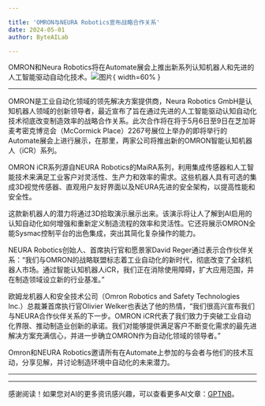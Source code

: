 ```yaml
---

title: 'OMRON与NEURA Robotics宣布战略合作关系'
date: 2024-05-01
author: ByteAILab

---
```


OMRON和Neura Robotics将在Automate展会上推出新系列认知机器人和先进的人工智能驱动自动化技术。![图片](https://ai-techpark.com/wp-content/uploads/2024/04/OMRON-960x540.jpg){ width=60% }

---
OMRON是工业自动化领域的领先解决方案提供商，Neura Robotics GmbH是认知机器人领域的创新领导者，最近宣布了旨在通过先进的人工智能驱动认知自动化技术彻底改变制造效率的战略合作关系。此次合作将在将于5月6日至9日在芝加哥麦考密克博览会（McCormick Place）2267号展位上举办的即将举行的Automate展会上进行展示，在那里，两家公司将推出新的OMRON智能认知机器人（iCR）系列。

OMRON iCR系列源自NEURA Robotics的MaiRA系列，利用集成传感器和人工智能技术来满足工业客户对灵活性、生产力和效率的需求。这些机器人具有可选的集成3D视觉传感器、直观用户友好界面以及NEURA先进的安全架构，以提高性能和安全性。

这款新机器人的潜力将通过3D拾取演示展示出来。该演示将让人了解到AI启用的认知自动化如何增强和重新定义制造流程的效率和灵活性。它还将展示OMRON全能Sysmac控制平台的出色集成，突出其简化复杂操作的能力。

NEURA Robotics创始人、首席执行官和愿景家David Reger通过表示合作伙伴关系：“我们与OMRON的战略联盟标志着工业自动化的新时代，彻底改变了全球机器人市场。通过智能认知机器人iCR，我们正在消除使用障碍，扩大应用范围，并在制造领域设立新的行业基准。”

欧姆龙机器人和安全技术公司（Omron Robotics and Safety Technologies Inc.）总裁兼首席执行官Olivier Welker也表达了他的热情，“我们很高兴宣布我们与NEURA合作伙伴关系的下一步。OMRON iCR代表了我们致力于突破工业自动化界限、推动制造业创新的承诺。我们对能够提供满足客户不断变化需求的最先进解决方案充满信心，并进一步确立OMRON作为自动化领域的领导者。”

Omron和NEURA Robotics邀请所有在Automate上参加的与会者与他们的技术互动，分享见解，并讨论制造环境中自动化的未来潜力。

---
---
感谢阅读！如果您对AI的更多资讯感兴趣，可以查看更多AI文章：[GPTNB](https://gptnb.com)。